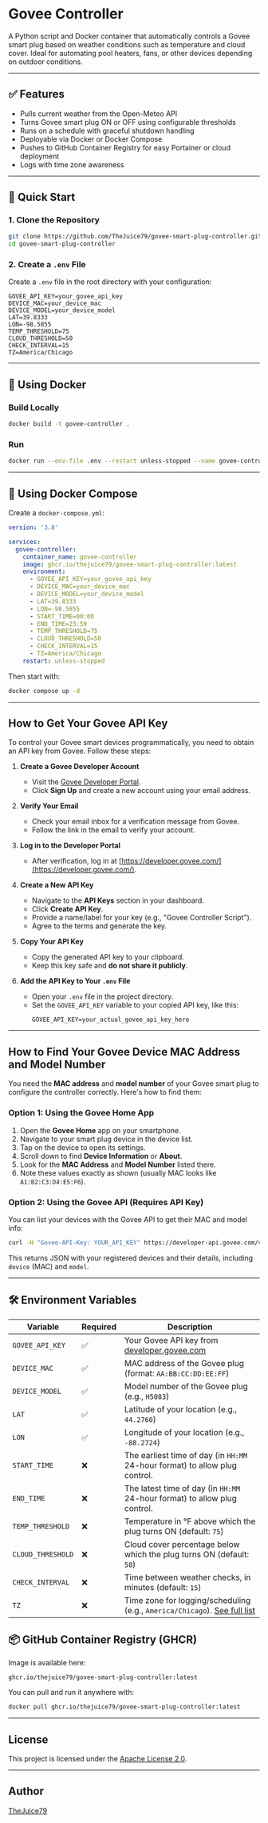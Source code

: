 
# Govee Controller

A Python script and Docker container that automatically controls a Govee smart plug based on weather conditions such as temperature and cloud cover. Ideal for automating pool heaters, fans, or other devices depending on outdoor conditions.

---

## ✅ Features

- Pulls current weather from the Open-Meteo API
- Turns Govee smart plug ON or OFF using configurable thresholds
- Runs on a schedule with graceful shutdown handling
- Deployable via Docker or Docker Compose
- Pushes to GitHub Container Registry for easy Portainer or cloud deployment
- Logs with time zone awareness

---

## 🚀 Quick Start

### 1. Clone the Repository

```bash
git clone https://github.com/TheJuice79/govee-smart-plug-controller.git
cd govee-smart-plug-controller
```

### 2. Create a `.env` File

Create a `.env` file in the root directory with your configuration:

```env
GOVEE_API_KEY=your_govee_api_key
DEVICE_MAC=your_device_mac
DEVICE_MODEL=your_device_model
LAT=39.8333
LON=-98.5855
TEMP_THRESHOLD=75
CLOUD_THRESHOLD=50
CHECK_INTERVAL=15
TZ=America/Chicago
```

---

## 🐳 Using Docker

### Build Locally

```bash
docker build -t govee-controller .
```

### Run

```bash
docker run --env-file .env --restart unless-stopped --name govee-controller ghcr.io/thejuice79/govee-smart-plug-controller:latest
```

---

## 🧱 Using Docker Compose

Create a `docker-compose.yml`:

```yaml
version: '3.8'

services:
  govee-controller:
    container_name: govee-controller
    image: ghcr.io/thejuice79/govee-smart-plug-controller:latest
    environment:
      - GOVEE_API_KEY=your_govee_api_key
      - DEVICE_MAC=your_device_mac
      - DEVICE_MODEL=your_device_model
      - LAT=39.8333
      - LON=-98.5855
      - START_TIME=00:00
      - END_TIME=23:59
      - TEMP_THRESHOLD=75
      - CLOUD_THRESHOLD=50
      - CHECK_INTERVAL=15
      - TZ=America/Chicago
    restart: unless-stopped
```

Then start with:

```bash
docker compose up -d
```

---

## How to Get Your Govee API Key

To control your Govee smart devices programmatically, you need to obtain an API key from Govee. Follow these steps:

1. **Create a Govee Developer Account**  
   - Visit the [Govee Developer Portal](https://developer.govee.com/).  
   - Click **Sign Up** and create a new account using your email address.

2. **Verify Your Email**  
   - Check your email inbox for a verification message from Govee.  
   - Follow the link in the email to verify your account.

3. **Log in to the Developer Portal**  
   - After verification, log in at [https://developer.govee.com/](https://developer.govee.com/).

4. **Create a New API Key**  
   - Navigate to the **API Keys** section in your dashboard.  
   - Click **Create API Key**.  
   - Provide a name/label for your key (e.g., "Govee Controller Script").  
   - Agree to the terms and generate the key.

5. **Copy Your API Key**  
   - Copy the generated API key to your clipboard.  
   - Keep this key safe and **do not share it publicly**.

6. **Add the API Key to Your `.env` File**  
   - Open your `.env` file in the project directory.  
   - Set the `GOVEE_API_KEY` variable to your copied API key, like this:  
     ```env
     GOVEE_API_KEY=your_actual_govee_api_key_here
     ```

---

## How to Find Your Govee Device MAC Address and Model Number

You need the **MAC address** and **model number** of your Govee smart plug to configure the controller correctly. Here's how to find them:

### Option 1: Using the Govee Home App

1. Open the **Govee Home** app on your smartphone.
2. Navigate to your smart plug device in the device list.
3. Tap on the device to open its settings.
4. Scroll down to find **Device Information** or **About**.
5. Look for the **MAC Address** and **Model Number** listed there.
6. Note these values exactly as shown (usually MAC looks like `A1:B2:C3:D4:E5:F6`).

### Option 2: Using the Govee API (Requires API Key)

You can list your devices with the Govee API to get their MAC and model info:

```bash
curl -H "Govee-API-Key: YOUR_API_KEY" https://developer-api.govee.com/v1/devices
```

This returns JSON with your registered devices and their details, including `device` (MAC) and `model`.

---

## 🛠 Environment Variables

| Variable         | Required | Description                                                                 |
|------------------|----------|-----------------------------------------------------------------------------|
| `GOVEE_API_KEY`  | ✅       | Your Govee API key from [developer.govee.com](https://developer.govee.com/) |
| `DEVICE_MAC`     | ✅       | MAC address of the Govee plug (format: `AA:BB:CC:DD:EE:FF`)                 |
| `DEVICE_MODEL`   | ✅       | Model number of the Govee plug (e.g., `H5083`)                              |
| `LAT`            | ✅       | Latitude of your location (e.g., `44.2760`)                                 |
| `LON`            | ✅       | Longitude of your location (e.g., `-88.2724`)                               |
| `START_TIME`     | ❌       | The earliest time of day (in `HH:MM` 24-hour format) to allow plug control. |
| `END_TIME  `     | ❌       | The latest time of day (in `HH:MM` 24-hour format) to allow plug control.   |
| `TEMP_THRESHOLD` | ❌       | Temperature in °F above which the plug turns ON (default: `75`)             |
| `CLOUD_THRESHOLD`| ❌       | Cloud cover percentage below which the plug turns ON (default: `50`)        |
| `CHECK_INTERVAL` | ❌       | Time between weather checks, in minutes (default: `15`)                     |
| `TZ`             | ❌       | Time zone for logging/scheduling (e.g., `America/Chicago`). [See full list](https://en.wikipedia.org/wiki/List_of_tz_database_time_zones) |

## 📦 GitHub Container Registry (GHCR)

Image is available here:

```
ghcr.io/thejuice79/govee-smart-plug-controller:latest
```

You can pull and run it anywhere with:

```bash
docker pull ghcr.io/thejuice79/govee-smart-plug-controller:latest
```

---

## License

This project is licensed under the [Apache License 2.0](https://www.apache.org/licenses/LICENSE-2.0).

---

## Author

[TheJuice79](https://github.com/TheJuice79)
